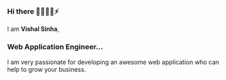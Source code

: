### Hi there 👋🤔💬😄⚡
I am __Vishal Sinha__, 
### Web Application Engineer...
I am very passionate for developing an awesome web application who can help to grow your business.
<!--
**vishalsinhadev/vishalsinhadev** is a ✨ _special_ ✨ repository because its `README.md` (this file) appears on your GitHub profile.

Here are some ideas to get you started:

 🔭 I’m currently working on an ECommerce Project
 🌱 I’m currently learning ReactJS
 👯 I’m looking to collaborate on Remote Work as a software engineer 
- 🤔 I’m looking for help with ...
- 💬 Ask me about ...
- 📫 How to reach me: ...
- 😄 Pronouns: ...
- ⚡ Fun fact: ...
-->
